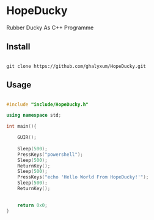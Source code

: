 # HopeDucky
Rubber Ducky As C++ Programme

## Install

````

git clone https://github.com/ghalyxum/HopeDucky.git

````



## Usage


````C++

#include "include/HopeDucky.h"

using namespace std;

int main(){

    GUIR();
    
    Sleep(500);
    PressKeys("powershell");
    Sleep(500);
    ReturnKey();
    Sleep(500);
    PressKeys("echo 'Hello World From HopeDucky!'");
    Sleep(500);
    ReturnKey();
    

    return 0x0;
}



````
